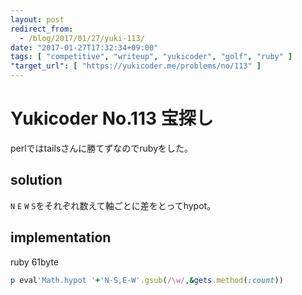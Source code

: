 ```yaml
---
layout: post
redirect_from:
  - /blog/2017/01/27/yuki-113/
date: "2017-01-27T17:32:34+09:00"
tags: [ "competitive", "writeup", "yukicoder", "golf", "ruby" ]
"target_url": [ "https://yukicoder.me/problems/no/113" ]
---
```


# Yukicoder No.113 宝探し

perlではtailsさんに勝てずなのでrubyをした。

## solution

`N` `E` `W` `S`をそれぞれ数えて軸ごとに差をとってhypot。

## implementation

ruby $61$byte

``` ruby
p eval'Math.hypot '+'N-S,E-W'.gsub(/\w/,&gets.method(:count))
```
